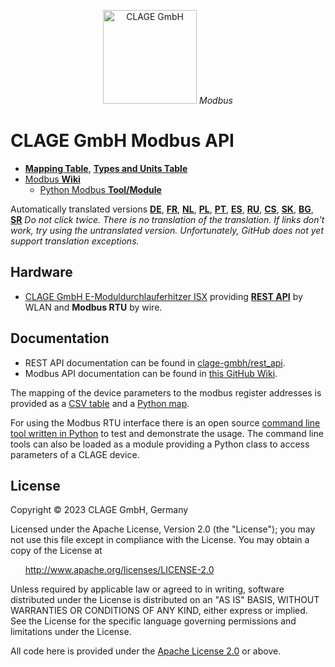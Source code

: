 <p align="center"><img src="https://www.clage.com/assets/gfx/logo.svg" alt="CLAGE GmbH" width="150"> <i>Modbus</i></p>

# CLAGE GmbH Modbus API

* [**Mapping Table**](src/clage_modbus_mapping.csv), [**Types and Units Table**](src/clage_param.csv)
* [Modbus **Wiki**](../../wiki)
  * [Python Modbus **Tool/Module**](../../wiki/clage_modbus.py)

Automatically translated versions <span class="notranslate" translate="no">[**DE**](https://github-com.translate.goog/clage-gmbh/clage_modbus?_x_tr_sl=auto&_x_tr_tl=de&_x_tr_hl=de-DE&_x_tr_pto=wapp), [**FR**](https://github-com.translate.goog/clage-gmbh/clage_modbus?_x_tr_sl=auto&_x_tr_tl=fr&_x_tr_hl=fr-FR&_x_tr_pto=wapp), [**NL**](https://github-com.translate.goog/clage-gmbh/clage_modbus?_x_tr_sl=auto&_x_tr_tl=nl&_x_tr_hl=nl-NL&_x_tr_pto=wapp), [**PL**](https://github-com.translate.goog/clage-gmbh/clage_modbus?_x_tr_sl=auto&_x_tr_tl=pl&_x_tr_hl=pl-PL&_x_tr_pto=wapp), [**PT**](https://github-com.translate.goog/clage-gmbh/clage_modbus?_x_tr_sl=auto&_x_tr_tl=pt&_x_tr_hl=pt-PT&_x_tr_pto=wapp), [**ES**](https://github-com.translate.goog/clage-gmbh/clage_modbus?_x_tr_sl=auto&_x_tr_tl=es&_x_tr_hl=es-ES&_x_tr_pto=wapp), [**RU**](https://github-com.translate.goog/clage-gmbh/clage_modbus?_x_tr_sl=auto&_x_tr_tl=ru&_x_tr_hl=ru-RU&_x_tr_pto=wapp), [**CS**](https://github-com.translate.goog/clage-gmbh/clage_modbus?_x_tr_sl=auto&_x_tr_tl=cs&_x_tr_hl=cs-CS&_x_tr_pto=wapp), [**SK**](https://github-com.translate.goog/clage-gmbh/clage_modbus?_x_tr_sl=auto&_x_tr_tl=sk&_x_tr_hl=sk-SK&_x_tr_pto=wapp), [**BG**](https://github-com.translate.goog/clage-gmbh/clage_modbus?_x_tr_sl=auto&_x_tr_tl=bg&_x_tr_hl=bg-BG&_x_tr_pto=wapp), [**SR**](https://github-com.translate.goog/clage-gmbh/clage_modbus?_x_tr_sl=auto&_x_tr_tl=sr&_x_tr_hl=sr-SR&_x_tr_pto=wapp)</span> *Do not click twice. There is no translation of the translation. If links don't work, try using the untranslated version. Unfortunately, GitHub does not yet support translation exceptions.*

## Hardware

* [CLAGE GmbH E-Moduldurchlauferhitzer ISX](https://www.clage.com/de/produkte/e-moduldurchlauferhitzer/isx) providing [**REST API**](https://github.com/clage-gmbh/rest_api) by WLAN and **Modbus RTU** by wire.

## Documentation

* REST API documentation can be found in [clage-gmbh/rest_api](https://github.com/clage-gmbh/rest_api).
* Modbus API documentation can be found in [this GitHub Wiki](../../wiki).

The mapping of the device parameters to the modbus register addresses is provided as a [CSV table](src/clage_modbus_mapping.csv) and a [Python map](src/clage_modbus_mapping.py).

For using the Modbus RTU interface there is an open source [command line tool written in Python](src/clage_modbus.py) to test and demonstrate the usage.
The command line tools can also be loaded as a module providing a Python class to access parameters of a CLAGE device.

## License

Copyright © 2023 CLAGE GmbH, Germany

Licensed under the Apache License, Version 2.0 (the "License");
you may not use this file except in compliance with the License.
You may obtain a copy of the License at

&nbsp;&nbsp;&nbsp;&nbsp;&nbsp;&nbsp;<http://www.apache.org/licenses/LICENSE-2.0>

Unless required by applicable law or agreed to in writing, software
distributed under the License is distributed on an "AS IS" BASIS,
WITHOUT WARRANTIES OR CONDITIONS OF ANY KIND, either express or implied.
See the License for the specific language governing permissions and
limitations under the License.

All code here is provided under the [Apache License 2.0](https://fossa.com/blog/open-source-licenses-101-apache-license-2-0/) or above.
